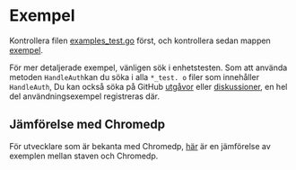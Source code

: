 # Exempel

Kontrollera filen [examples_test.go](https://github.com/go-rod/rod/tree/master/examples_test.go) först, och kontrollera sedan mappen [exempel](https://github.com/go-rod/rod/tree/master/lib/examples).

För mer detaljerade exempel, vänligen sök i enhetstesten. Som att använda metoden `HandleAuth`kan du söka i alla `*_test. o` filer som innehåller `HandleAuth`, Du kan också söka på GitHub [utgåvor](https://github.com/go-rod/rod/issues) eller [diskussioner](https://github.com/go-rod/rod/discussions), en hel del användningsexempel registreras där.

## Jämförelse med Chromedp

För utvecklare som är bekanta med Chromedp, [här](https://github.com/go-rod/rod/tree/master/lib/examples/compare-chromedp) är en jämförelse av exemplen mellan staven och Chromedp.

